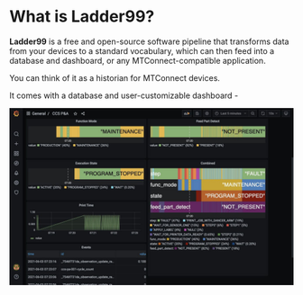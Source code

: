 # What is Ladder99?

**Ladder99** is a free and open-source software pipeline that transforms data from your devices to a standard vocabulary, which can then feed into a database and dashboard, or any MTConnect-compatible application.

You can think of it as a historian for MTConnect devices.

It comes with a database and user-customizable dashboard -

![](_images/grafana-pa.jpg)
